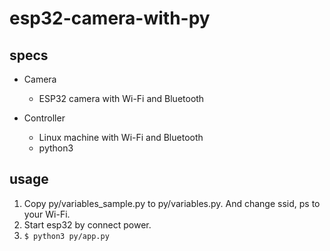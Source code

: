 # esp32-camera-with-py

## specs

* Camera
    * ESP32 camera with Wi-Fi and Bluetooth

* Controller
    * Linux machine with Wi-Fi and Bluetooth
    * python3


## usage

1. Copy py/variables_sample.py to py/variables.py. And change ssid, ps to your Wi-Fi.
2. Start esp32 by connect power.
3. `$ python3 py/app.py`